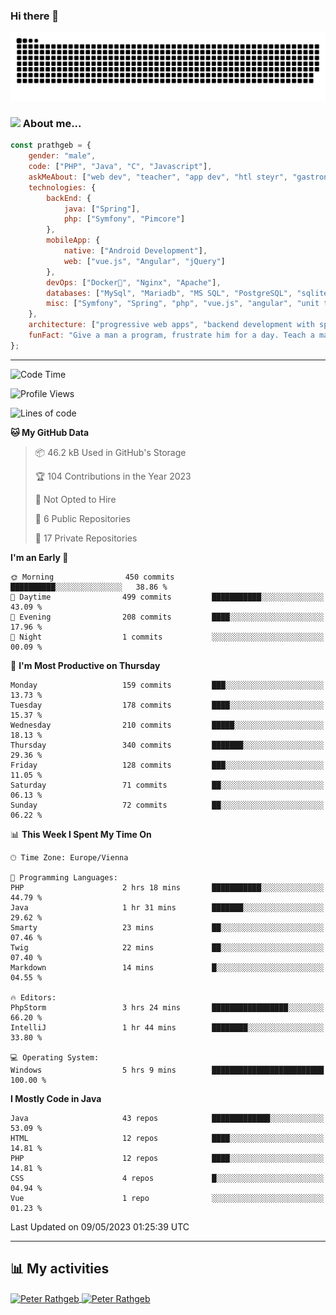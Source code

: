 ### Hi there 👋

<div align="center">
  <img  src="https://github.com/1999AZZAR/1999AZZAR/blob/main/resources/img/grid-snake.svg"
       alt="snake" />
</div>

### <img src="https://media.giphy.com/media/VgCDAzcKvsR6OM0uWg/giphy.gif" width="50"> About me...  

```javascript
const prathgeb = {
    gender: "male",
    code: ["PHP", "Java", "C", "Javascript"],
    askMeAbout: ["web dev", "teacher", "app dev", "htl steyr", "gastronaut"],
    technologies: {
        backEnd: {
            java: ["Spring"],
            php: ["Symfony", "Pimcore"]
        },
        mobileApp: {
            native: ["Android Development"],
            web: ["vue.js", "Angular", "jQuery"]
        },
        devOps: ["Docker🐳", "Nginx", "Apache"],
        databases: ["MySql", "Mariadb", "MS SQL", "PostgreSQL", "sqlite"],
        misc: ["Symfony", "Spring", "php", "vue.js", "angular", "unit testing", "ci/cd using github actions"]
    },
    architecture: ["progressive web apps", "backend development with spring", "backend development with symfony"],
    funFact: "Give a man a program, frustrate him for a day. Teach a man to program, frustrate him for a lifetime."
};
```

---
<!--START_SECTION:waka-->
![Code Time](http://img.shields.io/badge/Code%20Time-207%20hrs%2034%20mins-blue)

![Profile Views](http://img.shields.io/badge/Profile%20Views-2-blue)

![Lines of code](https://img.shields.io/badge/From%20Hello%20World%20I%27ve%20Written-2.5%20million%20lines%20of%20code-blue)

**🐱 My GitHub Data** 

> 📦 46.2 kB Used in GitHub's Storage 
 > 
> 🏆 104 Contributions in the Year 2023
 > 
> 🚫 Not Opted to Hire
 > 
> 📜 6 Public Repositories 
 > 
> 🔑 17 Private Repositories 
 > 
**I'm an Early 🐤** 

```text
🌞 Morning                450 commits         ██████████░░░░░░░░░░░░░░░   38.86 % 
🌆 Daytime                499 commits         ███████████░░░░░░░░░░░░░░   43.09 % 
🌃 Evening                208 commits         ████░░░░░░░░░░░░░░░░░░░░░   17.96 % 
🌙 Night                  1 commits           ░░░░░░░░░░░░░░░░░░░░░░░░░   00.09 % 
```
📅 **I'm Most Productive on Thursday** 

```text
Monday                   159 commits         ███░░░░░░░░░░░░░░░░░░░░░░   13.73 % 
Tuesday                  178 commits         ████░░░░░░░░░░░░░░░░░░░░░   15.37 % 
Wednesday                210 commits         █████░░░░░░░░░░░░░░░░░░░░   18.13 % 
Thursday                 340 commits         ███████░░░░░░░░░░░░░░░░░░   29.36 % 
Friday                   128 commits         ███░░░░░░░░░░░░░░░░░░░░░░   11.05 % 
Saturday                 71 commits          ██░░░░░░░░░░░░░░░░░░░░░░░   06.13 % 
Sunday                   72 commits          ██░░░░░░░░░░░░░░░░░░░░░░░   06.22 % 
```


📊 **This Week I Spent My Time On** 

```text
🕑︎ Time Zone: Europe/Vienna

💬 Programming Languages: 
PHP                      2 hrs 18 mins       ███████████░░░░░░░░░░░░░░   44.79 % 
Java                     1 hr 31 mins        ███████░░░░░░░░░░░░░░░░░░   29.62 % 
Smarty                   23 mins             ██░░░░░░░░░░░░░░░░░░░░░░░   07.46 % 
Twig                     22 mins             ██░░░░░░░░░░░░░░░░░░░░░░░   07.40 % 
Markdown                 14 mins             █░░░░░░░░░░░░░░░░░░░░░░░░   04.55 % 

🔥 Editors: 
PhpStorm                 3 hrs 24 mins       █████████████████░░░░░░░░   66.20 % 
IntelliJ                 1 hr 44 mins        ████████░░░░░░░░░░░░░░░░░   33.80 % 

💻 Operating System: 
Windows                  5 hrs 9 mins        █████████████████████████   100.00 % 
```

**I Mostly Code in Java** 

```text
Java                     43 repos            █████████████░░░░░░░░░░░░   53.09 % 
HTML                     12 repos            ████░░░░░░░░░░░░░░░░░░░░░   14.81 % 
PHP                      12 repos            ████░░░░░░░░░░░░░░░░░░░░░   14.81 % 
CSS                      4 repos             █░░░░░░░░░░░░░░░░░░░░░░░░   04.94 % 
Vue                      1 repo              ░░░░░░░░░░░░░░░░░░░░░░░░░   01.23 % 
```




 Last Updated on 09/05/2023 01:25:39 UTC
<!--END_SECTION:waka-->

---
  ## 📊 My activities
  <a href="https://github.com/prathgeb">
    <img width=450 height=170 align="center" alt="Peter Rathgeb" src="https://github-readme-stats.vercel.app/api?username=prathgeb&include_all_commits=true&count_private=true&theme=midnight-purple&show_icons=true&bg_color=0D1117&hide_border=true" />
  </a>
  <a href="https://github.com/prathgeb">
    <img align="center" alt="Peter Rathgeb" src="https://github-readme-stats.vercel.app/api/top-langs/?username=prathgeb&include_all_commits=true&count_private=true&theme=midnight-purple&show_icons=true&layout=compact&bg_color=0D1117&hide_border=true" />
  </a>
